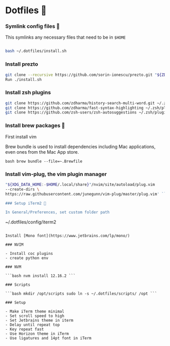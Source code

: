 # Dotfiles 🎈

### Symlink config files 🔗

This symlinks any necessary files that need to be in `$HOME`

```bash

bash ~/.dotfiles/install.sh
```

### Install prezto

```bash
git clone --recursive https://github.com/sorin-ionescu/prezto.git "${ZDOTDIR:-$HOME}/.zprezto" 
Run ./install.sh
```

### Install zsh plugins

```bash
git clone https://github.com/zdharma/history-search-multi-word.git ~/.zsh/plugins/history-search-multi-word
git clone https://github.com/zdharma/fast-syntax-highlighting ~/.zsh/plugins/fast-syntax-highlighting
git clone https://github.com/zsh-users/zsh-autosuggestions ~/.zsh/plugins/zsh-autosuggestions
```

### Install brew packages 🍺

First install vim

Brew bundle is used to install dependencies including Mac applications, even
ones from the Mac App store.

```bash brew bundle --file=~.Brewfile ```

### Install vim-plug, the vim plugin manager

```bash sh -c 'curl -fLo
"${XDG_DATA_HOME:-$HOME/.local/share}"/nvim/site/autoload/plug.vim
--create-dirs \
https://raw.githubusercontent.com/junegunn/vim-plug/master/plug.vim' ```

### Setup iTerm2 👾

In General/Preferences, set custom folder path

```
~/.dotfiles/config/iterm2
```

Install [Mono font](https://www.jetbrains.com/lp/mono/)

### NVIM

- Install coc plugins
- create python env

### NVM

```bash nvm install 12.16.2 ```

### Scripts

```bash mkdir /opt/scripts sudo ln -s ~/.dotfiles/scripts/ /opt ```

### Setup

- Make iTerm theme minimal
- Set scroll speed to high
- Set Jetbrains theme in iterm
- Delay until repeat top
- Key repeat fast
- Use Horizon theme in iTerm
- Use ligatures and 14pt font in iTerm
